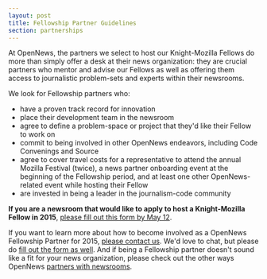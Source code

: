 ```yaml
---
layout: post
title: Fellowship Partner Guidelines
section: partnerships
---
```


<p class="bodybig">At OpenNews, the partners we select to host our Knight-Mozilla Fellows do more than simply offer a desk at their news organization: they are crucial partners who mentor and advise our Fellows as well as offering them access to journalistic problem-sets and experts within their newsrooms.</p>

We look for Fellowship partners who:

* have a proven track record for innovation
* place their development team in the newsroom
* agree to define a problem-space or project that they'd like their Fellow to work on
* commit to being involved in other OpenNews endeavors, including Code Convenings and Source
* agree to cover travel costs for a representative to attend the annual Mozilla Festival (twice), a news partner onboarding event at the beginning of the Fellowship period, and at least one other OpenNews-related event while hosting their Fellow
* are invested in being a leader in the journalism-code community

<b>If you are a newsroom that would like to apply to host a Knight-Mozilla Fellow in 2015</b>, <a href="https://docs.google.com/forms/d/1dmoq7cCvHEV0YZj160Ucfz5-mr3O_ZV7RIPVXcly9o8/viewform">please fill out this form by May 12</a>.

If you want to learn more about how to become involved as a OpenNews Fellowship Partner for 2015, [please contact us](mailto:opennews@mozillafoundation.org?Subject=fellowship%20partner). We'd love to chat, but please do <a href="https://docs.google.com/forms/d/1dmoq7cCvHEV0YZj160Ucfz5-mr3O_ZV7RIPVXcly9o8/viewform">fill out the form as well</a>. And if being a Fellowship partner doesn't sound like a fit for your news organization, please check out the other ways OpenNews [partners with newsrooms](/newspartners.html).
